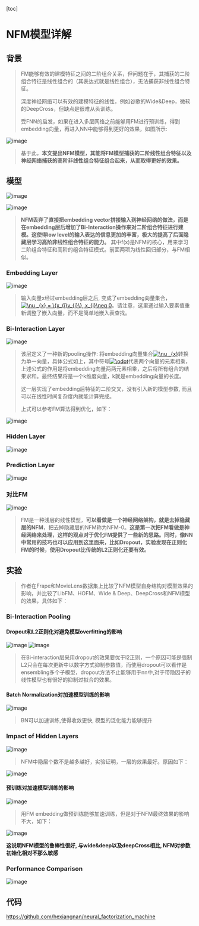[toc]

# NFM模型详解

## 背景

> FM能够有效的建模特征之间的二阶组合关系，但问题在于，其捕获的二阶组合特征是线性组合的（其表达式就是线性组合），无法捕获非线性组合特征。
>
> 深度神经网络可以有效的建模特征的线性，例如谷歌的Wide&Deep，微软的DeepCross，但缺点是很难从头训练。
>
> 受FNN的启发，如果在进入多层网络之前能够用FM进行预训练，得到embedding向量，再进入NN中能够得到更好的效果，如图所示:

![image](https://github.com/ShaoQiBNU/NFM/blob/master/img/1.jpg)

> 基于此，**本文提出NFM模型，其能将FM模型捕获的二阶线性组合特征以及神经网络捕获的高阶非线性组合特征组合起来，从而取得更好的效果。**

## 模型

![image](https://github.com/ShaoQiBNU/NFM/blob/master/img/2.jpg)

![image](https://github.com/ShaoQiBNU/NFM/blob/master/img/3.jpg)

> **NFM丢弃了直接把embedding vector拼接输入到神经网络的做法，而是在embedding层后增加了Bi-Interaction操作来对二阶组合特征进行建模。这使得low level的输入表达的信息更加的丰富，极大的提高了后面隐藏层学习高阶非线性组合特征的能力。**  其中f(x)是NFM的核心，用来学习二阶组合特征和高阶的组合特征模式。前面两项为线性回归部分，与FM相似。

### Embedding Layer

![image](https://github.com/ShaoQiBNU/NFM/blob/master/img/4.jpg)


> 输入向量x经过embedding层之后, 变成了embedding向量集合，<a href="https://www.codecogs.com/eqnedit.php?latex=\nu&space;_{x}&space;=&space;\{x_{i}v_{i}\},&space;x_{i}\neq&space;0" target="_blank"><img src="https://latex.codecogs.com/svg.latex?\nu&space;_{x}&space;=&space;\{x_{i}v_{i}\},&space;x_{i}\neq&space;0" title="\nu _{x} = \{x_{i}v_{i}\}, x_{i}\neq 0" /></a>。请注意，这里通过输入要素值重新调整了嵌入向量，而不是简单地嵌入表查找。

### Bi-Interaction Layer

![image](https://github.com/ShaoQiBNU/NFM/blob/master/img/5.jpg)


> 该层定义了一种新的pooling操作: 将embedding向量集合<a href="https://www.codecogs.com/eqnedit.php?latex=\nu&space;_{x}" target="_blank"><img src="https://latex.codecogs.com/svg.latex?\nu&space;_{x}" title="\nu _{x}" /></a>转换为单一向量，具体公式如上，其中符号<a href="https://www.codecogs.com/eqnedit.php?latex=\odot" target="_blank"><img src="https://latex.codecogs.com/svg.latex?\odot" title="\odot" /></a>代表两个向量的元素相乘，上述公式的作用是将embedding向量两两元素相乘，之后将所有组合的结果求和。最终结果将是一个k维度向量，k就是embedding向量的长度。
>
> 这一层实现了embedding后特征的二阶交叉，没有引入新的模型参数, 而且可以在线性时间复杂度内就能计算完成。
>
> 上式可以参考FM算法得到优化，如下：

![image](https://github.com/ShaoQiBNU/NFM/blob/master/img/6.jpg)



### Hidden Layer

![image](https://github.com/ShaoQiBNU/NFM/blob/master/img/7.jpg)



### Prediction Layer

![image](https://github.com/ShaoQiBNU/NFM/blob/master/img/8.jpg)

### 对比FM 

![image](https://github.com/ShaoQiBNU/NFM/blob/master/img/9.jpg)

> FM是一种浅层的线性模型，**可以看做是一个神经网络架构，就是去掉隐藏层的NFM**，把去掉隐藏层的NFM称为NFM-0。**这是第一次把FM看做是神经网络来处理，这样的观点对于优化FM提供了一些新的思路。同时，像NN中常用的技巧也可以应用到这里面来，比如Dropout，实验发现在正则化FM的时候，使用Dropout比传统的L2正则化还要有效。**

## 实验

> 作者在Frape和MovieLens数据集上比较了NFM模型自身结构对模型效果的影响，并比较了LibFM、HOFM、Wide & Deep、DeepCross和NFM模型的效果，具体如下：

### Bi-Interaction Pooling

#### Dropout和L2正则化对避免模型overfitting的影响

![image](https://github.com/ShaoQiBNU/NFM/blob/master/img/10.jpg)
![image](https://github.com/ShaoQiBNU/NFM/blob/master/img/11.jpg)

> 在Bi-interaction层采用dropout的效果要优于l2正则，一个原因可能是强制L2只会在每次更新中以数字方式抑制参数值，而使用dropout可以看作是ensembling多个子模型，dropout方法不止能够用于nn中,对于带隐因子的线性模型也有很好的抑制过拟合的效果。

#### Batch Normalization对加速模型训练的影响


![image](https://github.com/ShaoQiBNU/NFM/blob/master/img/12.jpg)

> BN可以加速训练,使得收敛更快, 模型的泛化能力能够提升

### Impact of Hidden Layers

![image](https://github.com/ShaoQiBNU/NFM/blob/master/img/13.jpg)

> NFM中隐层个数不是越多越好，实验证明，一层的效果最好。原因如下：

![image](https://github.com/ShaoQiBNU/NFM/blob/master/img/14.jpg)

#### 预训练对加速模型训练的影响

![image](https://github.com/ShaoQiBNU/NFM/blob/master/img/15.jpg)

> 用FM embedding做预训练能够加速训练，但是对于NFM最终效果的影响不大，如下：

![image](https://github.com/ShaoQiBNU/NFM/blob/master/img/16.jpg)

**这说明NFM模型的鲁棒性很好, 与wide&deep以及deepCross相比, NFM对参数初始化相对不那么敏感**

### Performance Comparison

![image](https://github.com/ShaoQiBNU/NFM/blob/master/img/17.jpg)



## 代码

https://github.com/hexiangnan/neural_factorization_machine
